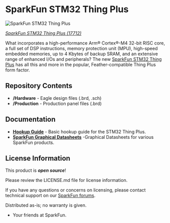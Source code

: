 SparkFun STM32 Thing Plus
========================================

![SparkFun STM32 Thing Plus](https://cdn.sparkfun.com/assets/parts/1/6/8/1/5/17712-Sparkfun_Thing_Plus_-_STM32-01.jpg)

[*SparkFun STM32 Thing Plus (17712)*](https://www.sparkfun.com/products/17712)

What incorporates a high-performance Arm® Cortex®-M4 32-bit RISC core, a full set of DSP instructions, memory protection unit (MPU), high-speed embedded memories, up to 4 Kbytes of backup SRAM, and an extensive range of enhanced I/Os and peripherals? The new [SparkFun STM32 Thing Plus](https://www.sparkfun.com/products/17712) has all this and more in the popular, Feather-compatible Thing Plus form factor. 

Repository Contents
-------------------

* **/Hardware** - Eagle design files (.brd, .sch)
* **/Production** - Production panel files (.brd)

Documentation
--------------
* **[Hookup Guide](https://learn.sparkfun.com/tutorials/stm32-thing-plus-hookup-guide)** - Basic hookup guide for the STM32 Thing Plus.
* **[SparkFun Graphical Datasheets](https://github.com/sparkfun/Graphical_Datasheets)** -Graphical Datasheets for various SparkFun products.

License Information
-------------------

This product is _**open source**_! 

Please review the LICENSE.md file for license information. 

If you have any questions or concerns on licensing, please contact technical support on our [SparkFun forums](https://forum.sparkfun.com/viewforum.php?f=152).

Distributed as-is; no warranty is given.

- Your friends at SparkFun.

_<COLLABORATION CREDIT>_
